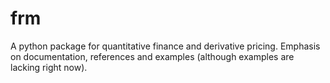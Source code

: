 # frm

A python package for quantitative finance and derivative pricing.
Emphasis on documentation, references and examples (although examples are lacking right now).  
